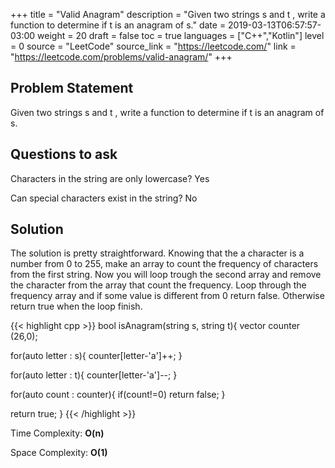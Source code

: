 +++
title = "Valid Anagram"
description = "Given two strings s and t , write a function to determine if t is an anagram of s."
date = 2019-03-13T06:57:57-03:00
weight = 20
draft = false
toc = true
languages = ["C++","Kotlin"]
level = 0
source = "LeetCode"
source_link = "https://leetcode.com/"
link = "https://leetcode.com/problems/valid-anagram/"
+++
<h2 class="title is-4"> Problem Statement </h2>

Given two strings s and t , write a function to determine if t is an anagram of s.

<h2 class="title is-4"> Questions to ask </h2>

Characters in the string are only lowercase? Yes

Can special characters exist in the string? No

<h2 class="title is-5"> Solution </h2>

The solution is pretty straightforward. Knowing that the a character is a number from 0 to 255, make an array to count the frequency of characters from the first string. Now you will loop trough the second array and remove the character from the array that count the frequency. Loop through the frequency array and if some value is different from 0 return false. Otherwise return true when
the loop finish.

{{< highlight cpp >}}
bool isAnagram(string s, string t){
  vector<int> counter (26,0);

  for(auto letter : s){
    counter[letter-'a']++;
  }

  for(auto letter : t){
    counter[letter-'a']--;
  }

  for(auto count : counter){
    if(count!=0)
      return false;
  }

  return true;
}
{{< /highlight >}}

Time Complexity: **O(n)**

Space Complexity: **O(1)**
